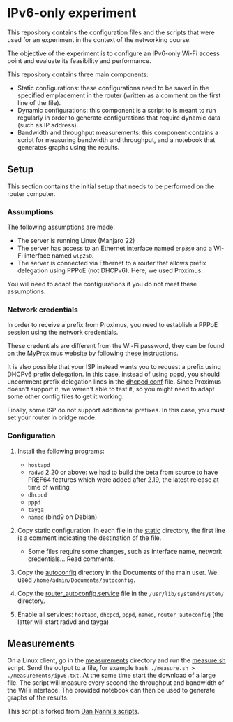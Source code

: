 # IPv6-only experiment

This repository contains the configuration files and the scripts that were used for an experiment in the context of the networking course.

The objective of the experiment is to configure an IPv6-only Wi-Fi access point and evaluate its feasibility and performance.

This repository contains three main components:

- Static configurations: these configurations need to be saved in the specified emplacement in the router (written as a comment on the first line of the file).
- Dynamic configurations: this component is a script to is meant to run regularly in order to generate configurations that require dynamic data (such as IP address).
- Bandwidth and throughput measurements: this component contains a script for measuring bandwidth and throughput, and a notebook that generates graphs using the results.

## Setup

This section contains the initial setup that needs to be performed on the router computer.

### Assumptions

The following assumptions are made:

- The server is running Linux (Manjaro 22)
- The server has access to an Ethernet interface named ``enp3s0`` and a Wi-Fi interface named ``wlp2s0``.
- The server is connected via Ethernet to a router that allows prefix delegation using PPPoE (not DHCPv6). Here, we used Proximus.

You will need to adapt the configurations if you do not meet these assumptions.

### Network credentials

In order to receive a prefix from Proximus, you need to establish a PPPoE session using the network credentials.

These credentials are different from the Wi-Fi password, they can be found on the MyProximus website by following [these instructions](https://www.proximus.be/support/en/id_sfaqr_mdm_pwd/personal/support/internet/internet-at-home/advanced-settings/password-for-your-modem-and-your-internet-connection.html).

It is also possible that your ISP instead wants you to request a prefix using DHCPv6 prefix delegation. In this case, instead of using pppd, you should uncomment prefix delegation lines in the [dhcpcd.conf](./static/dhcpcd.conf) file. Since Proximus doesn't support it, we weren't able to test it, so you might need to adapt some other config files to get it working.

Finally, some ISP do not support additionnal prefixes. In this case, you must set your router in bridge mode.

### Configuration

1. Install the following programs:
    - `hostapd`
    - `radvd` 2.20 or above: we had to build the beta from source to have PREF64 features which were added after 2.19, the latest release at time of writing
    - `dhcpcd`
    - `pppd`
    - `tayga`
    - `named` (bind9 on Debian)

2. Copy static configuration. In each file in the [static](./static/) directory, the first line is a comment indicating the destination of the file.
    - Some files require some changes, such as interface name, network credentials... Read comments.

3. Copy the [autoconfig](./autoconfig/) directory in the Documents of the main user. We used `/home/admin/Documents/autoconfig`.
4. Copy the [router_autoconfig.service](./autoconfig/router_autoconfig.service) file in the `/usr/lib/systemd/system/` directory.
5. Enable all services: `hostapd`, `dhcpcd`, `pppd`, `named`, `router_autoconfig` (the latter will start radvd and tayga)

## Measurements

On a Linux client, go in the [measurements](./measurements/) directory and run the [measure.sh](./measurements/measure.sh) script. Send the output to a file, for example `bash ./measure.sh > ./measurements/ipv6.txt`. At the same time start the download of a large file. The script will measure every second the throughput and bandwidth of the WiFi interface. The provided notebook can then be used to generate graphs of the results.

This script is forked from [Dan Nanni's scripts](https://www.xmodulo.com/measure-packets-per-second-throughput-high-speed-network-interface.html).
